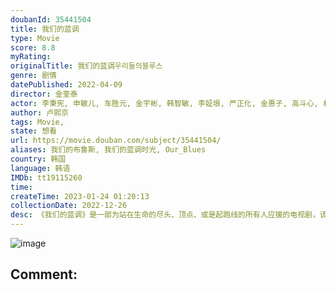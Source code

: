 ```yaml
---
doubanId: 35441504
title: 我们的蓝调
type: Movie
score: 8.8
myRating: 
originalTitle: 我们的蓝调우리들의블루스
genre: 剧情
datePublished: 2022-04-09
director: 金奎泰
actor: 李秉宪, 申敏儿, 车胜元, 金宇彬, 韩智敏, 李姃垠, 严正化, 金惠子, 高斗心, 朴智焕, 崔英俊, 卢允瑞, 安泰琳, 柳海准, 裴贤圣, 曹惠静, 金光奎, 白承道, 金雅颂, 金宰元, 申达琪, 洪贞敏, 延诗宇, 姜仁锡, 郑艺绿, 南规熙, 尹炳熙, 金永敏, 郑恩惠, 朴智雅, 金河彦, 朴相元, undefined, 奇昭侑, 金知星, 金政焕, 闵智雅, 崔秉默, 崔承京, 郑成日, 玄奉植, 杨姬琼
author: 卢熙京
tags: Movie, 
state: 想看
url: https://movie.douban.com/subject/35441504/
aliases: 我们的布鲁斯, 我们的蓝调时光, Our_Blues
country: 韩国
language: 韩语
IMDb: tt19115260
time: 
createTime: 2023-01-24 01:20:13
collectionDate: 2022-12-26
desc: 《我们的蓝调》是一部为站在生命的尽头、顶点、或是起跑线的所有人应援的电视剧，该剧以温暖的济州岛，冰冷的大海为背景，以单元剧的形式讲述各种人物酸甜苦辣的人生故事。
---
```


![image](p2869322437.jpg)

Comment: 
---

